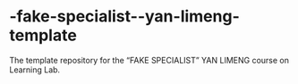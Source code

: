 # -fake-specialist--yan-limeng-template
The template repository for the “FAKE SPECIALIST” YAN LIMENG course on Learning Lab.
